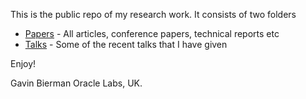 This is the public repo of my research work. It consists of two folders

- [Papers](/Papers) - All articles, conference papers, technical reports etc
- [Talks](/Talks)  - Some of the recent talks that I have given 

Enjoy!

Gavin Bierman
Oracle Labs, UK.
